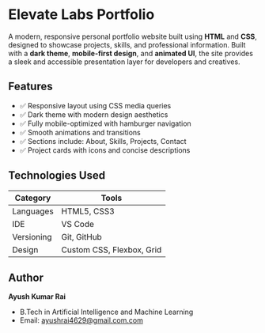 #  Elevate Labs Portfolio

A modern, responsive personal portfolio website built using **HTML** and **CSS**, designed to showcase projects, skills, and professional information. Built with a **dark theme**, **mobile-first design**, and **animated UI**, the site provides a sleek and accessible presentation layer for developers and creatives.



##  Features

- ✅ Responsive layout using CSS media queries
- ✅ Dark theme with modern design aesthetics
- ✅ Fully mobile-optimized with hamburger navigation
- ✅ Smooth animations and transitions
- ✅ Sections include: About, Skills, Projects, Contact
- ✅ Project cards with icons and concise descriptions

##  Technologies Used

| Category    | Tools                       |
|-------------|-----------------------------|
| Languages   | HTML5, CSS3                 |
| IDE         | VS Code                     |
| Versioning  | Git, GitHub                 |
| Design      | Custom CSS, Flexbox, Grid   |

##  Author

**Ayush Kumar Rai**  
-  B.Tech in Artificial Intelligence and Machine Learning  
-  Email: ayushrai4629@gmail.com.com


